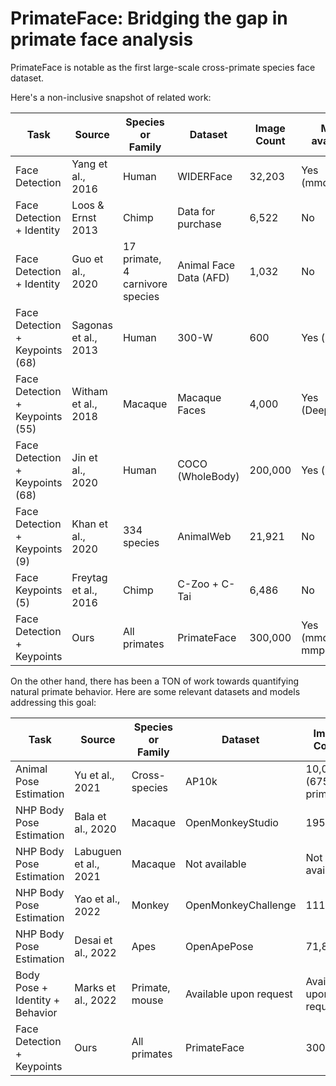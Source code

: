 # PrimateFace: Bridging the gap in primate face analysis

PrimateFace is notable as the first large-scale cross-primate species face dataset.

Here's a non-inclusive snapshot of related work:


| Task                          | Source            | Species or Family             | Dataset          | Image Count | Model available? |
|-------------------------------|-------------------|-------------------------------|------------------|-------------|------------------|
| Face Detection                | Yang et al., 2016 | Human                         | WIDERFace        | 32,203      | Yes (mmdetection)|
| Face Detection + Identity     | Loos & Ernst 2013 | Chimp                         | Data for purchase | 6,522       | No               |
| Face Detection + Identity     | Guo et al., 2020  | 17 primate, 4 carnivore species | Animal Face Data (AFD) | 1,032 | No           |
| Face Detection + Keypoints (68)| Sagonas et al., 2013 | Human                       | 300-W            | 600         | Yes (mmpose)     |
| Face Detection + Keypoints (55)| Witham et al., 2018 | Macaque                     | Macaque Faces    | 4,000       | Yes (DeepLabCut) |
| Face Detection + Keypoints (68)| Jin et al., 2020  | Human                        | COCO (WholeBody) | 200,000     | Yes (mmpose)     |
| Face Detection + Keypoints (9) | Khan et al., 2020 | 334 species                  | AnimalWeb        | 21,921      | No               |
| Face Keypoints (5)            | Freytag et al., 2016 | Chimp                       | C-Zoo + C-Tai    | 6,486       | No               |
| Face Detection + Keypoints    | Ours              | All primates                 | PrimateFace      | 300,000     | Yes (mmdetection, mmpose) |

On the other hand, there has been a TON of work towards quantifying natural primate behavior. Here are some relevant datasets and models addressing this goal:

| Task                        | Source          | Species or Family | Dataset               | Image Count            | Model available?   |
|-----------------------------|-----------------|-------------------|-----------------------|------------------------|--------------------|
| Animal Pose Estimation      | Yu et al., 2021 | Cross-species     | AP10k                 | 10,015 (675 primates)  | Yes (mmpose)       |
| NHP Body Pose Estimation    | Bala et al., 2020| Macaque           | OpenMonkeyStudio      | 195,228                | Yes                |
| NHP Body Pose Estimation    | Labuguen et al., 2021 | Macaque       | Not available         | Not available          | Yes (DeepLabCut)  |
| NHP Body Pose Estimation    | Yao et al., 2022 | Monkey            | OpenMonkeyChallenge   | 111,529                | No                 |
| NHP Body Pose Estimation    | Desai et al., 2022 | Apes            | OpenApePose           | 71,868                 | Yes                |
| Body Pose + Identity + Behavior | Marks et al., 2022 | Primate, mouse | Available upon request | Available upon request | Yes            |
| Face Detection + Keypoints  | Ours            | All primates      | PrimateFace           | 300k                   | Yes (mmdetection, mmpose) |


